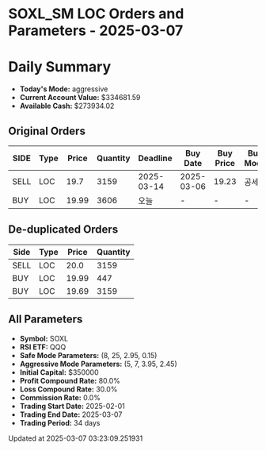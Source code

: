 # SOXL_SM LOC Orders and Parameters - 2025-03-07

# Daily Summary

- **Today's Mode:** aggressive
- **Current Account Value:** $334681.59
- **Available Cash:** $273934.02

## Original Orders

| SIDE | Type | Price | Quantity | Deadline | Buy Date | Buy Price | Buy Mode |
|------|------|-------|----------|----------|----------|-----------|----------|
| SELL | LOC | 19.7 | 3159 | 2025-03-14 | 2025-03-06 | 19.23 | 공세 |
| BUY | LOC | 19.99 | 3606 | 오늘 | - | - | - |

## De-duplicated Orders

| Side | Type | Price | Quantity |
|------|------|-------|----------|
| SELL | LOC | 20.0 | 3159 |
| BUY | LOC | 19.99 | 447 |
| BUY | LOC | 19.69 | 3159 |

## All Parameters

- **Symbol:** SOXL
- **RSI ETF:** QQQ
- **Safe Mode Parameters:** (8, 25, 2.95, 0.15)
- **Aggressive Mode Parameters:** (5, 7, 3.95, 2.45)
- **Initial Capital:** $350000
- **Profit Compound Rate:** 80.0%
- **Loss Compound Rate:** 30.0%
- **Commission Rate:** 0.0%
- **Trading Start Date:** 2025-02-01
- **Trading End Date:** 2025-03-07
- **Trading Period:** 34 days

Updated at 2025-03-07 03:23:09.251931
